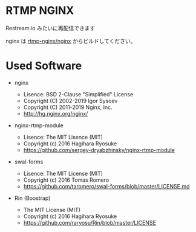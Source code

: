 # RTMP NGINX
Restream.io みたいに再配信できます

nginx は [rtmp-nginx/nginx](https://github.com/SimplyRin/rtmp-nginx/nginx) からビルドしてください。 

# Used Software
- nginx
  - Lisence: BSD 2-Clause "Simplified" License
  - Copyright (C) 2002-2019 Igor Sysoev
  - Copyright (C) 2011-2019 Nginx, Inc.
  - http://hg.nginx.org/nginx/

- nginx-rtmp-module
  - Lisence: The MIT Lisence (MIT)
  - Copyright (c) 2016 Hagihara Ryosuke
  - https://github.com/sergey-dryabzhinsky/nginx-rtmp-module

- swal-forms
  - Lisence: The MIT License (MIT)
  - Copyright (c) 2016 Tomas Romero
  - https://github.com/taromero/swal-forms/blob/master/LICENSE.md

- Rin (Boostrap)
  - The MIT License (MIT)
  - Copyright (c) 2016 Hagihara Ryosuke
  - https://github.com/raryosu/Rin/blob/master/LICENSE
